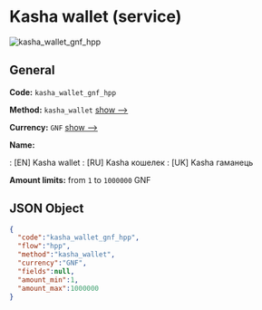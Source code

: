 
# Kasha wallet (service) 
![kasha_wallet_gnf_hpp](https://static.openfintech.io/payment_methods/kasha_wallet_gnf_hpp/logo.svg?w=400&c=v0.59.26#w200)  

## General 
 
**Code:** `kasha_wallet_gnf_hpp` 
 
**Method:** `kasha_wallet` 
 [show -->](/payment-methods/kasha_wallet/) 
 
**Currency:** `GNF` [show -->](/currencies/GNF/) 
 
**Name:** 
 
:	[EN] Kasha wallet 
:	[RU] Kasha кошелек 
:	[UK] Kasha гаманець 
 
**Amount limits:** from `1` to `1000000` GNF 

## JSON Object 

```json
{
  "code":"kasha_wallet_gnf_hpp",
  "flow":"hpp",
  "method":"kasha_wallet",
  "currency":"GNF",
  "fields":null,
  "amount_min":1,
  "amount_max":1000000
}
```  
